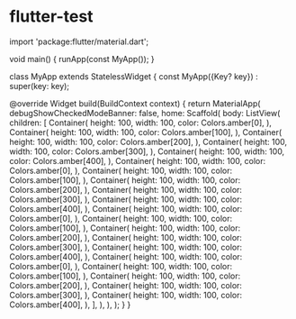 # flutter-test



import 'package:flutter/material.dart';

void main() {
  runApp(const MyApp());
}

class MyApp extends StatelessWidget {
  const MyApp({Key? key}) : super(key: key);

  @override
  Widget build(BuildContext context) {
    return MaterialApp(
      debugShowCheckedModeBanner: false,
      home: Scaffold(
        body: ListView(
          children: [
            Container(
              height: 100,
              width: 100,
              color: Colors.amber[0],
            ),
            Container(
              height: 100,
              width: 100,
              color: Colors.amber[100],
            ),
            Container(
              height: 100,
              width: 100,
              color: Colors.amber[200],
            ),
            Container(
              height: 100,
              width: 100,
              color: Colors.amber[300],
            ),
            Container(
              height: 100,
              width: 100,
              color: Colors.amber[400],
            ),
            Container(
              height: 100,
              width: 100,
              color: Colors.amber[0],
            ),
            Container(
              height: 100,
              width: 100,
              color: Colors.amber[100],
            ),
            Container(
              height: 100,
              width: 100,
              color: Colors.amber[200],
            ),
            Container(
              height: 100,
              width: 100,
              color: Colors.amber[300],
            ),
            Container(
              height: 100,
              width: 100,
              color: Colors.amber[400],
            ),
            Container(
              height: 100,
              width: 100,
              color: Colors.amber[0],
            ),
            Container(
              height: 100,
              width: 100,
              color: Colors.amber[100],
            ),
            Container(
              height: 100,
              width: 100,
              color: Colors.amber[200],
            ),
            Container(
              height: 100,
              width: 100,
              color: Colors.amber[300],
            ),
            Container(
              height: 100,
              width: 100,
              color: Colors.amber[400],
            ),
            Container(
              height: 100,
              width: 100,
              color: Colors.amber[0],
            ),
            Container(
              height: 100,
              width: 100,
              color: Colors.amber[100],
            ),
            Container(
              height: 100,
              width: 100,
              color: Colors.amber[200],
            ),
            Container(
              height: 100,
              width: 100,
              color: Colors.amber[300],
            ),
            Container(
              height: 100,
              width: 100,
              color: Colors.amber[400],
            ),
          ],
        ),
      ),
    );
  }
}
